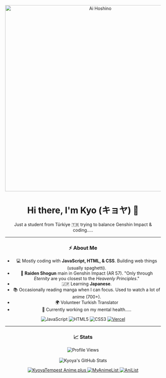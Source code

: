 <div align="center">

<a href="https://kyoya.is-a.dev/">
  <img src="https://us-east-1.tixte.net/uploads/kyoya.discowd.com/Ai.png" alt="Ai Hoshino" width="600"/>
</a>
<h1>Hi there, I'm Kyo (キョヤ) 👋</h1>

<p>Just a student from Türkiye 🇹🇷 trying to balance Genshin Impact & coding.....</p>

---

### ⚡ About Me

* 💻 Mostly coding with **JavaScript, HTML, & CSS**. Building web things (usually spaghetti).
* 💜 **Raiden Shogun** main in Genshin Impact (AR 57). "Only through *Eternity* are you closest to the *Heavenly Principles*."
* 🇯🇵 Learning **Japanese**.
* 📚 Occasionally reading manga when I can focus. Used to watch a lot of anime (700+).
* 🌍 Volunteer Turkish Translator 
* 🔧 Currently working on my mental health.....

<p align="center">
  <img src="https://img.shields.io/badge/JavaScript-F7DF1E?style=for-the-badge&logo=javascript&logoColor=black" alt="JavaScript"/>
  <img src="https://img.shields.io/badge/HTML5-E34F26?style=for-the-badge&logo=html5&logoColor=white" alt="HTML5"/>
  <img src="https://img.shields.io/badge/CSS3-1572B6?style=for-the-badge&logo=css3&logoColor=white" alt="CSS3"/>
  <a href="https://vercel.com" target="_blank">
    <img src="https://img.shields.io/badge/Vercel-000000?style=for-the-badge&logo=vercel&logoColor=white" alt="Vercel"/>
  </a>
</p>

---

### 📈 Stats

<p align="center">
  <img src="https://komarev.com/ghpvc/?username=kyoyacchi&color=800080" alt="Profile Views"/>
  <br/><br/>
  <img src="https://github-readme-stats.vercel.app/api?username=kyoyacchi&show_icons=true&theme=radical&hide_border=false&border_color=800080&bg_color=0d1117&title_color=AF87DE&icon_color=AF87DE&text_color=c9d1d9" alt="Kyoya's GitHub Stats"/>
</p>

<p align="center">
  <a href="https://anime.plus/KyoyaTempest">
      <img src="https://anime.plus/KyoyaTempest/WzEsIjAwNDRmZjQ0IiwiMDAwMDg4MDAiLCJkZDQ0ZmY0NCIsImRkMDBhYTAwIiwiZmZmZmZmZmYiLCIyMDIyNzcyMiIsIjkwMjI3NzIyIiwiMDAyMjc3MjIiLCIwMDIyNzcyMiJd/1720297925" alt="KyoyaTempest Anime.plus"> </a>
  <a href="https://myanimelist.net/profile/kyoyatempest">
    <img src="https://img.shields.io/static/v1?label=MAL&message=KyoyaTempest&color=800080&logo=myanimelist&logoColor=white&style=flat-square" alt="MyAnimeList"/>
  </a>
  <a href="https://anilist.co/user/kyoyacchi/">
    <img src="https://img.shields.io/static/v1?label=AniList&message=kyoyacchi&color=800080&logo=anilist&logoColor=white&style=flat-square" alt="AniList"/>
  </a>
</p>

</div>
